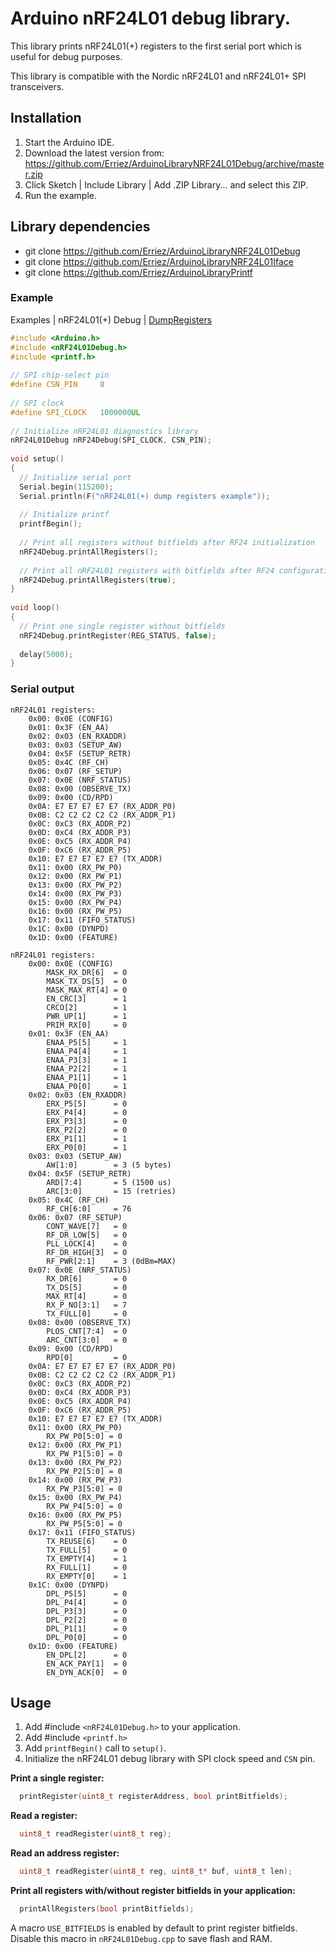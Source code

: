 # Arduino nRF24L01 debug library.

This library prints nRF24L01(+) registers to the first serial port which is 
useful for debug purposes.

This library is compatible with the Nordic nRF24L01 and nRF24L01+ SPI 
transceivers.

## Installation
1. Start the Arduino IDE.
2. Download the latest version from:  
   https://github.com/Erriez/ArduinoLibraryNRF24L01Debug/archive/master.zip
3. Click Sketch | Include Library | Add .ZIP Library... and select this ZIP.
5. Run the example.

## Library dependencies
* git clone https://github.com/Erriez/ArduinoLibraryNRF24L01Debug
* git clone https://github.com/Erriez/ArduinoLibraryNRF24L01Iface
* git clone https://github.com/Erriez/ArduinoLibraryPrintf

### Example

Examples | nRF24L01(+) Debug | [DumpRegisters](https://github.com/Erriez/ArduinoLibraryNRF24L01Debug/blob/master/examples/DumpRegisters/DumpRegisters.ino)

```c++
#include <Arduino.h>
#include <nRF24L01Debug.h>
#include <printf.h>
  
// SPI chip-select pin
#define CSN_PIN     8
  
// SPI clock
#define SPI_CLOCK   1000000UL
  
// Initialize nRF24L01 diagnostics library
nRF24L01Debug nRF24Debug(SPI_CLOCK, CSN_PIN);
  
void setup() 
{
  // Initialize serial port
  Serial.begin(115200);
  Serial.println(F("nRF24L01(+) dump registers example"));
  
  // Initialize printf
  printfBegin();
  
  // Print all registers without bitfields after RF24 initialization
  nRF24Debug.printAllRegisters();
  
  // Print all nRF24L01 registers with bitfields after RF24 configuration
  nRF24Debug.printAllRegisters(true);
}
  
void loop() 
{
  // Print one single register without bitfields
  nRF24Debug.printRegister(REG_STATUS, false);
  
  delay(5000);
}
```

### Serial output
```
nRF24L01 registers:
    0x00: 0x0E (CONFIG)
    0x01: 0x3F (EN_AA)
    0x02: 0x03 (EN_RXADDR)
    0x03: 0x03 (SETUP_AW)
    0x04: 0x5F (SETUP_RETR)
    0x05: 0x4C (RF_CH)
    0x06: 0x07 (RF_SETUP)
    0x07: 0x0E (NRF_STATUS)
    0x08: 0x00 (OBSERVE_TX)
    0x09: 0x00 (CD/RPD)
    0x0A: E7 E7 E7 E7 E7 (RX_ADDR_P0)
    0x0B: C2 C2 C2 C2 C2 (RX_ADDR_P1)
    0x0C: 0xC3 (RX_ADDR_P2)
    0x0D: 0xC4 (RX_ADDR_P3)
    0x0E: 0xC5 (RX_ADDR_P4)
    0x0F: 0xC6 (RX_ADDR_P5)
    0x10: E7 E7 E7 E7 E7 (TX_ADDR)
    0x11: 0x00 (RX_PW_P0)
    0x12: 0x00 (RX_PW_P1)
    0x13: 0x00 (RX_PW_P2)
    0x14: 0x00 (RX_PW_P3)
    0x15: 0x00 (RX_PW_P4)
    0x16: 0x00 (RX_PW_P5)
    0x17: 0x11 (FIFO_STATUS)
    0x1C: 0x00 (DYNPD)
    0x1D: 0x00 (FEATURE)
  
nRF24L01 registers:
    0x00: 0x0E (CONFIG)
        MASK_RX_DR[6]  = 0
        MASK_TX_DS[5]  = 0
        MASK_MAX_RT[4] = 0
        EN_CRC[3]      = 1
        CRCO[2]        = 1
        PWR_UP[1]      = 1
        PRIM_RX[0]     = 0
    0x01: 0x3F (EN_AA)
        ENAA_P5[5]     = 1
        ENAA_P4[4]     = 1
        ENAA_P3[3]     = 1
        ENAA_P2[2]     = 1
        ENAA_P1[1]     = 1
        ENAA_P0[0]     = 1
    0x02: 0x03 (EN_RXADDR)
        ERX_P5[5]      = 0
        ERX_P4[4]      = 0
        ERX_P3[3]      = 0
        ERX_P2[2]      = 0
        ERX_P1[1]      = 1
        ERX_P0[0]      = 1
    0x03: 0x03 (SETUP_AW)
        AW[1:0]        = 3 (5 bytes)
    0x04: 0x5F (SETUP_RETR)
        ARD[7:4]       = 5 (1500 us)
        ARC[3:0]       = 15 (retries)
    0x05: 0x4C (RF_CH)
        RF_CH[6:0]     = 76
    0x06: 0x07 (RF_SETUP)
        CONT_WAVE[7]   = 0
        RF_DR_LOW[5]   = 0
        PLL_LOCK[4]    = 0
        RF_DR_HIGH[3]  = 0
        RF_PWR[2:1]    = 3 (0dBm=MAX)
    0x07: 0x0E (NRF_STATUS)
        RX_DR[6]       = 0
        TX_DS[5]       = 0
        MAX_RT[4]      = 0
        RX_P_NO[3:1]   = 7
        TX_FULL[0]     = 0
    0x08: 0x00 (OBSERVE_TX)
        PLOS_CNT[7:4]  = 0
        ARC_CNT[3:0]   = 0
    0x09: 0x00 (CD/RPD)
        RPD[0]         = 0
    0x0A: E7 E7 E7 E7 E7 (RX_ADDR_P0)
    0x0B: C2 C2 C2 C2 C2 (RX_ADDR_P1)
    0x0C: 0xC3 (RX_ADDR_P2)
    0x0D: 0xC4 (RX_ADDR_P3)
    0x0E: 0xC5 (RX_ADDR_P4)
    0x0F: 0xC6 (RX_ADDR_P5)
    0x10: E7 E7 E7 E7 E7 (TX_ADDR)
    0x11: 0x00 (RX_PW_P0)
        RX_PW_P0[5:0] = 0
    0x12: 0x00 (RX_PW_P1)
        RX_PW_P1[5:0] = 0
    0x13: 0x00 (RX_PW_P2)
        RX_PW_P2[5:0] = 0
    0x14: 0x00 (RX_PW_P3)
        RX_PW_P3[5:0] = 0
    0x15: 0x00 (RX_PW_P4)
        RX_PW_P4[5:0] = 0
    0x16: 0x00 (RX_PW_P5)
        RX_PW_P5[5:0] = 0
    0x17: 0x11 (FIFO_STATUS)
        TX_REUSE[6]    = 0
        TX_FULL[5]     = 0
        TX_EMPTY[4]    = 1
        RX_FULL[1]     = 0
        RX_EMPTY[0]    = 1
    0x1C: 0x00 (DYNPD)
        DPL_P5[5]      = 0
        DPL_P4[4]      = 0
        DPL_P3[3]      = 0
        DPL_P2[2]      = 0
        DPL_P1[1]      = 0
        DPL_P0[0]      = 0
    0x1D: 0x00 (FEATURE)
        EN_DPL[2]      = 0
        EN_ACK_PAY[1]  = 0
        EN_DYN_ACK[0]  = 0
```

## Usage
1. Add #include ```<nRF24L01Debug.h>``` to your application.
2. Add #include ```<printf.h>```
3. Add ```printfBegin()``` call to ```setup()```.
3. Initialize the nRF24L01 debug library with SPI clock speed and ```CSN``` pin.

**Print a single register:**
```c++
  printRegister(uint8_t registerAddress, bool printBitfields);
```

**Read a register:**
```c++
  uint8_t readRegister(uint8_t reg);
```

**Read an address register:**
```c++
  uint8_t readRegister(uint8_t reg, uint8_t* buf, uint8_t len);
```

**Print all registers with/without register bitfields in your application:**
```c++
  printAllRegisters(bool printBitfields);
```

A macro ```USE_BITFIELDS``` is enabled by default to print register bitfields. Disable
this macro in ```nRF24L01Debug.cpp``` to save flash and RAM.
